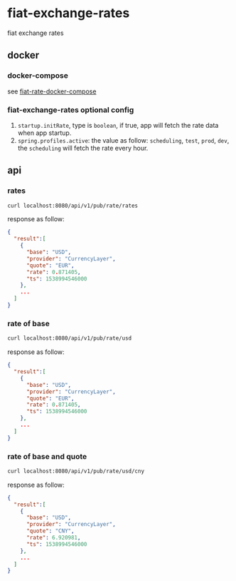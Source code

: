 # fiat-exchange-rates

fiat exchange rates

## docker

### docker-compose

see [fiat-rate-docker-compose](./docker/fiat-rate/README.md)

### fiat-exchange-rates optional config

1. `startup.initRate`, type is `boolean`, if true, app will fetch the rate data when app startup.
2. `spring.profiles.active`: the value as follow: `scheduling`, `test`, `prod`, `dev`, the `scheduling` will fetch the rate every hour.

## api

### rates

```bash
curl localhost:8080/api/v1/pub/rate/rates
```

response as follow:

```json
{
  "result":[
    {
      "base": "USD",
      "provider": "CurrencyLayer",
      "quote": "EUR",
      "rate": 0.871405,
      "ts": 1538994546000
    },
    ...
  ]
}
```

### rate of base

```bash
curl localhost:8080/api/v1/pub/rate/usd
```

response as follow:

```json
{
  "result":[
    {
      "base": "USD",
      "provider": "CurrencyLayer",
      "quote": "EUR",
      "rate": 0.871405,
      "ts": 1538994546000
    },
    ...
  ]
}
```

### rate of base and quote

```bash
curl localhost:8080/api/v1/pub/rate/usd/cny
```

response as follow:

```json
{
  "result":[
    {
      "base": "USD",
      "provider": "CurrencyLayer",
      "quote": "CNY",
      "rate": 6.920981,
      "ts": 1538994546000
    },
    ...
  ]
}
```
